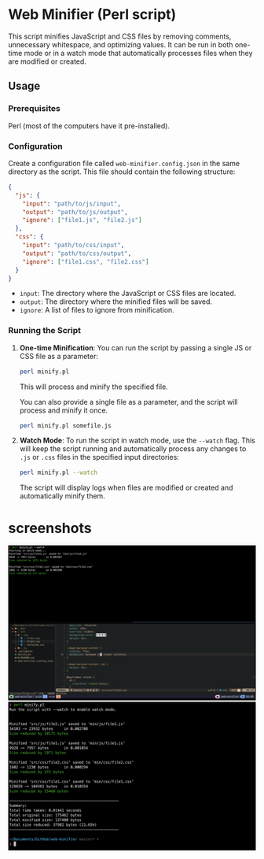 # Web Minifier (Perl script)

This script minifies JavaScript and CSS files by removing comments, unnecessary whitespace, and optimizing values. It can be run in both one-time mode or in a watch mode that automatically processes files when they are modified or created.

## Usage

### Prerequisites

Perl (most of the computers have it pre-installed).

### Configuration

Create a configuration file called `web-minifier.config.json` in the same directory as the script. This file should contain the following structure:

```json
{
  "js": {
    "input": "path/to/js/input",
    "output": "path/to/js/output",
    "ignore": ["file1.js", "file2.js"]
  },
  "css": {
    "input": "path/to/css/input",
    "output": "path/to/css/output",
    "ignore": ["file1.css", "file2.css"]
  }
}
```

- `input`: The directory where the JavaScript or CSS files are located.
- `output`: The directory where the minified files will be saved.
- `ignore`: A list of files to ignore from minification.

### Running the Script

1. **One-time Minification**:
   You can run the script by passing a single JS or CSS file as a parameter:

   ```bash
   perl minify.pl
   ```

   This will process and minify the specified file.

   You can also provide a single file as a parameter, and the script will process and minify it once.

   ```bash
   perl minify.pl somefile.js
   ```

2. **Watch Mode**:
   To run the script in watch mode, use the `--watch` flag. This will keep the script running and automatically process any changes to `.js` or `.css` files in the specified input directories:

   ```bash
   perl minify.pl --watch
   ```

   The script will display logs when files are modified or created and automatically minify them.

# screenshots

![Screenshot of Watch Mode](./docs/ss1.png)
![Screenshot of minifier](./docs/ss2.png)
